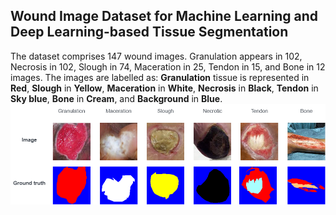 ## Wound Image Dataset for Machine Learning and Deep Learning-based Tissue Segmentation

The dataset comprises 147 wound images. Granulation appears in 102, Necrosis in 102, Slough in 74, Maceration in 25, Tendon in 15, and Bone in 12 images.
The images are labelled as: **Granulation** tissue is represented in **Red**, **Slough** in **Yellow**, **Maceration** in **White**, **Necrosis** in **Black**, **Tendon** in **Sky blue**, **Bone** in **Cream**, and **Background** in **Blue**.
![image](https://github.com/akabircs/WoundTissue/blob/main/sample.png)
